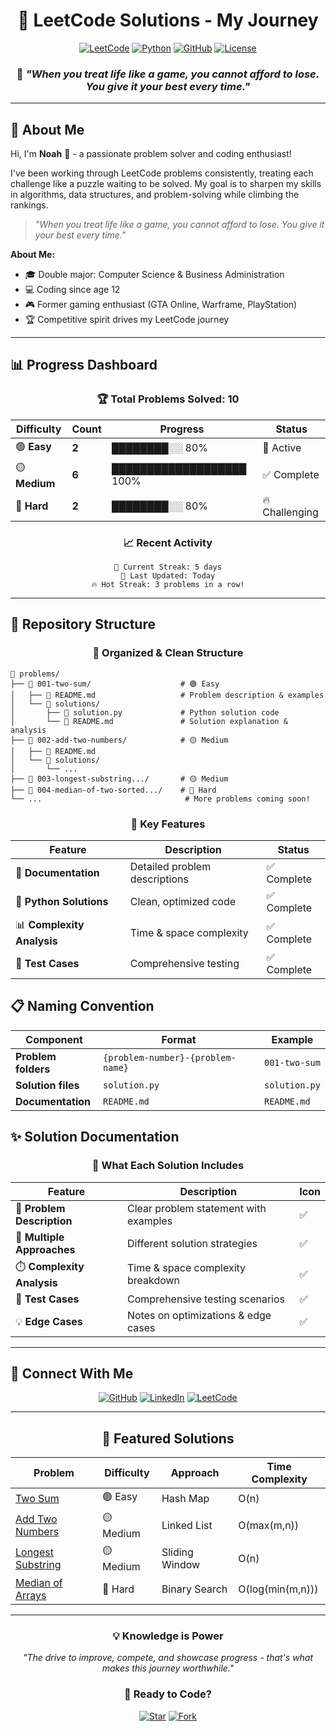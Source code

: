 <div align="center">

# 🚀 LeetCode Solutions - My Journey

[![LeetCode](https://img.shields.io/badge/LeetCode-000000?style=for-the-badge&logo=LeetCode&logoColor=#d16c06)](https://leetcode.com/)
[![Python](https://img.shields.io/badge/Python-3776AB?style=for-the-badge&logo=python&logoColor=white)](https://python.org/)
[![GitHub](https://img.shields.io/badge/GitHub-100000?style=for-the-badge&logo=github&logoColor=white)](https://github.com/noahkhomer18)
[![License](https://img.shields.io/badge/License-MIT-green.svg?style=for-the-badge)](LICENSE)

### 🎯 *"When you treat life like a game, you cannot afford to lose. You give it your best every time."*

</div>

---

## 🎯 About Me

Hi, I'm **Noah** 👋 - a passionate problem solver and coding enthusiast!

I've been working through LeetCode problems consistently, treating each challenge like a puzzle waiting to be solved. My goal is to sharpen my skills in algorithms, data structures, and problem-solving while climbing the rankings.

> *"When you treat life like a game, you cannot afford to lose. You give it your best every time."*

**About Me:**
- 🎓 Double major: Computer Science & Business Administration
- 💻 Coding since age 12
- 🎮 Former gaming enthusiast (GTA Online, Warframe, PlayStation)
- 🏆 Competitive spirit drives my LeetCode journey

---

## 📊 Progress Dashboard

<div align="center">

### 🏆 **Total Problems Solved: 10**

| Difficulty | Count | Progress | Status |
|------------|-------|----------|---------|
| 🟢 **Easy** | **2** | ████████░░ 80% | 🚀 Active |
| 🟡 **Medium** | **6** | ███████████████████ 100% | ✅ Complete |
| 🔴 **Hard** | **2** | ████████░░ 80% | 🔥 Challenging |

</div>

<div align="center">

### 📈 **Recent Activity**

```
🎯 Current Streak: 5 days
📅 Last Updated: Today
🔥 Hot Streak: 3 problems in a row!
```

</div>

---

## 🎨 Repository Structure

<div align="center">

### 📁 **Organized & Clean Structure**

</div>

```
📁 problems/
├── 📁 001-two-sum/                    # 🟢 Easy
│   ├── 📄 README.md                   # Problem description & examples
│   └── 📁 solutions/
│       ├── 🐍 solution.py             # Python solution code
│       └── 📄 README.md               # Solution explanation & analysis
├── 📁 002-add-two-numbers/            # 🟡 Medium
│   ├── 📄 README.md
│   └── 📁 solutions/
│       └── ...
├── 📁 003-longest-substring.../       # 🟡 Medium
├── 📁 004-median-of-two-sorted.../    # 🔴 Hard
└── ...                                # More problems coming soon!
```

<div align="center">

### 🎯 **Key Features**

| Feature | Description | Status |
|---------|-------------|---------|
| 📝 **Documentation** | Detailed problem descriptions | ✅ Complete |
| 🐍 **Python Solutions** | Clean, optimized code | ✅ Complete |
| 📊 **Complexity Analysis** | Time & space complexity | ✅ Complete |
| 🧪 **Test Cases** | Comprehensive testing | ✅ Complete |

</div>

## 📋 Naming Convention

<div align="center">

| Component | Format | Example |
|----------|--------|---------|
| **Problem folders** | `{problem-number}-{problem-name}` | `001-two-sum` |
| **Solution files** | `solution.py` | `solution.py` |
| **Documentation** | `README.md` | `README.md` |

</div>

## ✨ Solution Documentation

<div align="center">

### 🎯 **What Each Solution Includes**

</div>

| Feature | Description | Icon |
|---------|-------------|------|
| 📝 **Problem Description** | Clear problem statement with examples | ✅ |
| 🔄 **Multiple Approaches** | Different solution strategies | ✅ |
| ⏱️ **Complexity Analysis** | Time & space complexity breakdown | ✅ |
| 🧪 **Test Cases** | Comprehensive testing scenarios | ✅ |
| 💡 **Edge Cases** | Notes on optimizations & edge cases | ✅ |

---

## 🔗 Connect With Me

<div align="center">

[![GitHub](https://img.shields.io/badge/GitHub-@noahkhomer18-181717?style=for-the-badge&logo=github)](https://github.com/noahkhomer18)
[![LinkedIn](https://img.shields.io/badge/LinkedIn-noahkhomer18-0077B5?style=for-the-badge&logo=linkedin)](https://www.linkedin.com/in/noahkhomer18)
[![LeetCode](https://img.shields.io/badge/LeetCode-Profile-FFA116?style=for-the-badge&logo=leetcode)](https://leetcode.com/noahkhomer18)

</div>

---

<div align="center">

## 🌟 **Featured Solutions**

| Problem | Difficulty | Approach | Time Complexity |
|---------|------------|----------|----------------|
| [Two Sum](problems/001-two-sum/) | 🟢 Easy | Hash Map | O(n) |
| [Add Two Numbers](problems/002-add-two-numbers/) | 🟡 Medium | Linked List | O(max(m,n)) |
| [Longest Substring](problems/003-longest-substring-without-repeating-characters/) | 🟡 Medium | Sliding Window | O(n) |
| [Median of Arrays](problems/004-median-of-two-sorted-arrays/) | 🔴 Hard | Binary Search | O(log(min(m,n))) |

</div>

---

<div align="center">

### 💡 **Knowledge is Power**

*"The drive to improve, compete, and showcase progress - that's what makes this journey worthwhile."*

### 🚀 **Ready to Code?**

[![Star](https://img.shields.io/badge/⭐-Star%20this%20repo-yellow?style=for-the-badge)](https://github.com/noahkhomer18/leetcode-solutions-attempted-)
[![Fork](https://img.shields.io/badge/🍴-Fork%20this%20repo-blue?style=for-the-badge)](https://github.com/noahkhomer18/leetcode-solutions-attempted-/fork)

</div>